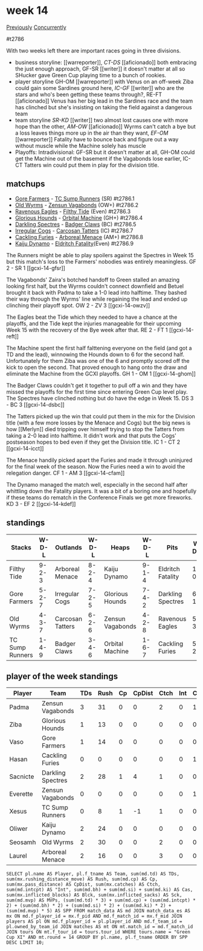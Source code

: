 # week 14

[Previously](week13)
[Concurrently](../ogiii/week09)

#t2786

With two weeks left there are important races going in three divisions.

* business storyline: [[warreporter]], *CT-DS* [[aficionado]] both embracing the just enough approach, GF-SR [[writer]] it doesn't matter at all so SHucker gave Green Cup playing time to a bunch of rookies.
* player storyline  GH-OM [[warreporter]] with Venus on an off-week Ziba could gain some Sardines ground here, *IC-GF* [[writer]] who are the stars and who's been getting these teams through?, RE-FT [[aficionado]] Venus has her big lead in the Sardines race and the team has clinched but she's insisting on taking the field against a dangerous team
* team storyline *SR-KD* [[writer]] two almost lost causes one with more hope than the other, *AM-OW* [[aficionado]] Wyrms can't catch a bye but a loss leaves things more up in the air than they want, *EF-OM* [[warreporter]] Fatality have to bounce back and figure out a way without muscle while the Machine solely has muscle
* Playoffs: Intradivisional: GF-SR but it doesn't matter at all, GH-OM could get the Machine out of the basement if the Vagabonds lose earlier, IC-CT Tatters win could put them in play for the division title.


## matchups

* [Gore Farmers](../../teams/gorefarmers) - [TC Sump Runners](../../teams/sumprunners) (SR) #t2786.1
* [Old Wyrms](../../teams/oldwyrms) - [Zensun Vagabonds](../../teams/zensunvagabonds) (OW+) #t2786.2
* [Ravenous Eagles](../../teams/ravenouseagles) - [Filthy Tide](../../teams/filthytide) (Even) #t2786.3
* [Glorious Hounds](../../teams/glorioushounds) - [Orbital Machine](../../teams/orbitalmachine) (GH+) #t2786.4
* [Darkling Spectres](../../teams/darklingspectres) - [Badger Claws](../../teams/badgerclaws) (BC) #t2786.5
* [Irregular Cogs](../../teams/irregularcogs) - [Carcosan Tatters](../../teams/carcosantatters) (IC) #t2786.7
* [Cackling Furies](../../teams/cacklingfuries) - [Arboreal Menace](../../teams/arborealmenace) (AM+) #t2786.8
* [Kaiju Dynamo](../../teams/kaijudynamo) - [Eldritch Fatality](../../teams/eldritchfatality)(Even) #t2786.9

The Runners might be able to play spoilers against the Spectres in Week 15 but this match's loss to the Farmers' nobodies was entirely meaningless. GF 2 - SR 1 [[gcxi-14-gfsr]]

The Vagabonds' Zaira's botched handoff to Green stalled an amazing looking first half, but the Wyrms couldn't connect downfield and Betuel brought it back with Padma to take a 1-0 lead into halftime. They bashed their way through the Wyrms' line while regaining the lead and ended up clinching their playoff spot. OW 2 - ZV 3 [[gcxi-14-owzv]]

The Eagles beat the Tide which they needed to have a chance at the playoffs, and the Tide kept the injuries manageable for their upcoming Week 15 with the recovery of the Bye week after that. RE 2 - FT 1 [[gcxi-14-reft]]

The Machine spent the first half falttening everyone on the field (and got a TD and the lead), winnowing the Hounds down to 6 for the second half. Unfortunately for them Ziba was one of the 6 and promptly scored off the kick to open the second. That proved enough to hang onto the draw and eliminate the Machine from the GCXI playoffs. GH 1 - OM 1 [[gcxi-14-ghom]]

The Badger Claws couldn't get it together to pull off a win and they have missed the playoffs for the first time since entering Green Cup level play. The Spectres have clinched nothing but do have the edge in Week 15.  DS 3 - BC 3 [[gcxi-14-dsbc]]

The Tatters picked up the win that could put them in the mix for the Division title (with a few more losses by the Menace and Cogs) but the big news is how [[Merlyn]] died tripping over himself trying to stop the Tatters from taking a 2-0 lead into halftime. It didn't work and that puts the Cogs' postseason hopes to bed even if they get the Division title. IC 1 - CT 2 [[gcxi-14-icct]]

The Menace handily picked apart the Furies and made it through uninjured for the final week of the season. Now the Furies need a win to avoid the relegation danger. CF 1 - AM 3 [[gcxi-14-cfam]]

The Dynamo managed the match well, especially in the second half after whittling down the Fatality players. It was a bit of a boring one and hopefully if these teams do rematch in the Conference Finals we get more fireworks. KD 3 - EF 2 [[gcxi-14-kdef]]

## standings

| Stacks | W-D-L | Outlands | W-D-L | Heaps | W-D-L | Pits | W-D-L |
|-------|-----|--|--|------|------|--|--|
| Filthy Tide | 9-2-3 | Arboreal Menace | 8-2-4 | Kaiju Dynamo | 9-1-4 | Eldritch Fatality | 11-0-3 |
| Gore Farmers | 5-2-7 | Irregular Cogs | 7-2-5 | Glorious Hounds | 7-4-2 | Darkling Spectres | 6-1-7 |
| Old Wyrms | 4-3-7 | Carcosan Tatters | 6-2-6 | Zensun Vagabonds | 4-2-8 | Ravenous Eagles | 5-3-6 |
| TC Sump Runners | 1-4-9 | Badger Claws | 3-4-6 | Orbital Machine | 1-6-7 | Cackling Furies | 5-2-7 |


## player of the week standings

| Player    | Team              | TDs  | Rush | Cp   | CpDist | Ctch | Int  | Cas  | Blck | Sck  | MVP  | SPP  |
|-----------|-------------------|------|------|------|--------|------|------|------|------|------|------|------|
| Padma    | Zensun Vagabonds  |    3 |   31 |    0 |      0 |    2 |    0 |    1 |    6 |    0 |    0 |   11 |
| Ziba     | Glorious Hounds   |    1 |   13 |    0 |      0 |    0 |    0 |    0 |    0 |    0 |    1 |    8 |
| Vaso     | Gore Farmers      |    1 |   14 |    0 |      0 |    0 |    0 |    0 |    3 |    0 |    1 |    8 |
| Hasan    | Cackling Furies   |    0 |    0 |    0 |      0 |    0 |    0 |    1 |    6 |    0 |    1 |    7 |
| Sacnicte | Darkling Spectres |    2 |   28 |    1 |      4 |    1 |    0 |    0 |    1 |    0 |    0 |    7 |
| Everette | Zensun Vagabonds  |    0 |    0 |    0 |      0 |    0 |    0 |    1 |    6 |    0 |    1 |    7 |
| Xesus    | TC Sump Runners   |    0 |    8 |    1 |     -1 |    1 |    0 |    0 |    3 |    0 |    1 |    6 |
| Oliwer   | Kaiju Dynamo      |    2 |   24 |    0 |      0 |    0 |    0 |    0 |    0 |    0 |    0 |    6 |
| Seosamh  | Old Wyrms         |    2 |   30 |    0 |      0 |    2 |    0 |    0 |    2 |    0 |    0 |    6 |
| Laurel   | Arboreal Menace   |    2 |   16 |    0 |      0 |    3 |    0 |    0 |    0 |    0 |    0 |    6 |


```
SELECT pl.name AS Player, pl.f_tname AS Team, sum(md.td) AS TDs, sum(mx.rushing_distance_move) AS Rush, sum(md.cp) AS Cp,	sum(mx.pass_distance) AS CpDist, sum(mx.catches) AS Ctch, sum(md.intcpt) AS "Int", sum(md.bh) + sum(md.si) + sum(md.ki) AS Cas, sum(mx.inflicted_blocks) AS Blck, sum(mx.inflicted_sacks) AS Sck, sum(md.mvp) AS MVPs, (sum(md.td) * 3) + sum(md.cp) + (sum(md.intcpt) * 2) + (sum(md.bh) * 2) + (sum(md.si) * 2) + (sum(md.ki) * 2) + (sum(md.mvp) * 5) AS SPP FROM match_data AS md JOIN match_data_es AS mx ON md.f_player_id = mx.f_pid AND md.f_match_id = mx.f_mid JOIN players AS pl ON md.f_player_id = pl.player_id AND md.f_team_id = pl.owned_by_team_id JOIN matches AS mt ON mt.match_id = md.f_match_id JOIN tours ON mt.f_tour_id = tours.tour_id WHERE tours.name = "Green Cup XI" AND mt.round = 14 GROUP BY pl.name, pl.f_tname ORDER BY SPP DESC LIMIT 10;
```
